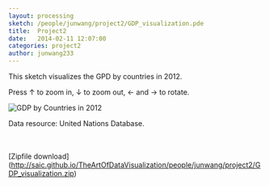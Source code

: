 ```yaml
---
layout: processing
sketch: /people/junwang/project2/GDP_visualization.pde
title:  Project2
date:   2014-02-11 12:07:00
categories: project2
author: junwang233
---
```


This sketch visualizes the GPD by countries in 2012. 

Press ↑ to zoom in, ↓ to zoom out, ← and → to rotate.

![GDP by Countries in 2012](/TheArtOfDataVisualization/people/junwang/img/GDP_Visualization.png)

Data resource: United Nations Database.

</br></br>[Zipfile download] 
(http://saic.github.io/TheArtOfDataVisualization/people/junwang/project2/GDP_visualization.zip)